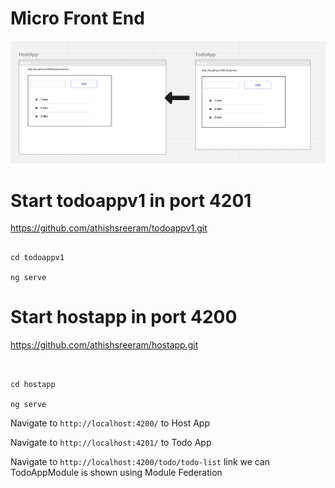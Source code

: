 # Micro Front End

![MFE](https://github.com/athishsreeram/mfe/blob/main/hosttodo.png)

# Start todoappv1 in port 4201

https://github.com/athishsreeram/todoappv1.git

```

cd todoappv1

ng serve

```

# Start hostapp in port 4200

https://github.com/athishsreeram/hostapp.git

```


cd hostapp

ng serve

```

Navigate to `http://localhost:4200/` to Host App

Navigate to `http://localhost:4201/` to Todo App

Navigate to `http://localhost:4200/todo/todo-list` link we can TodoAppModule is shown using Module Federation
